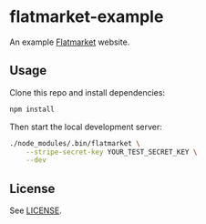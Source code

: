 # flatmarket-example

An example [Flatmarket](https://github.com/christophercliff/flatmarket) website.

## Usage

Clone this repo and install dependencies:

```sh
npm install
```

Then start the local development server:

```sh
./node_modules/.bin/flatmarket \
    --stripe-secret-key YOUR_TEST_SECRET_KEY \
    --dev
```

## License

See [LICENSE](https://github.com/christophercliff/flatmarket/blob/master/LICENSE.md).
